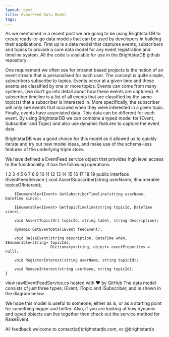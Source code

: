 ```yaml
---
layout: post
title: EventFeed Data Model
tags:
---
```

As we mentioned in a recent post we are going to be using BrightstarDB to create ready-to-go data models that can be used by developers in building their applications. First up is a data model that captures events, subscribers and topics to provide a core data model for any event registration and timeline system. All the code is available for use in the BrightstarDB github repository.

One requirement we often see for intranet based projects is the notion of an event stream that is personalised for each user. The concept is quite simple, subscribers subscribe to topics. Events occur at a given time and these events are classified by one or more topics. Events can come from many systems, (we don’t go into detail about how these events are captured). A subscriber timeline is a list of all events that are classified by the same topic(s) that a subscriber is interested in. More specifically, the subscriber will only see events that occured when they were interested in a given topic. Finally, events have associated data. This data can be different for each event. By using BrightstarDB we can combine a typed model for (Event, Subscriber and Topic) and also use dynamic features to capture the event data.

BrightstarDB was a good choice for this model as it allowed us to quickly iterate and try out new model ideas, and make use of the schema-less features of the underlying triple store.

We have defined a EventFeed service object that provides high level access to the functionality. It has the following operations:

1
2
3
4
5
6
7
8
9
10
11
12
13
14
15
16
17
18
19
    public interface IEventFeedService
    {
        void AssertSubscriber(string userName, IEnumerable<Uri> topicsOfInterest);
 
        IEnumerable<IEvent> GetSubscriberTimeline(string userName, DateTime since);
        
        IEnumerable<IEvent> GetTopicTimeline(string topicId, DateTime since);
        
        void AssertTopic(Uri topicId, string label, string description);
        
        dynamic GetEventData(IEvent feedEvent);
 
        void RaiseEvent(string description, DateTime when, IEnumerable<string> topicIds,
                        Dictionary<string, object> eventProperties = null);
 
        void RegisterInterest(string userName, string topicId);
 
        void RemoveInterest(string userName, string topicId);
    }
view rawIEventFeedService.cs hosted with ❤ by GitHub
The data model consists of just three types; IEvent, ITopic and ISubscriber, and is shown in the diagram below.



We hope this model is useful to someone, either as is, or as a starting point for something bigger and better. Also, if you are looking at how dynamic and typed objects can live together then check out the service method for RaiseEvent.

All feedback welcome to contact(at)brightstardb.com, or @brightstardb